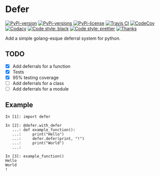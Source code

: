 <!-- @prettier -->

# Defer

[![PyPi-version](https://img.shields.io/pypi/v/py-defer.svg?style=flat-square)](https://pypi.org/project/py-defer/)
[![PyPi-versions](https://img.shields.io/pypi/pyversions/py-defer.svg?style=flat-square)](https://pypi.org/project/py-defer/)
[![PyPi-license](https://img.shields.io/pypi/l/py-defer.svg?style=flat-square)](https://pypi.org/project/py-defer/)
[![Travis CI](https://img.shields.io/travis/naphta/py-defer.svg?style=flat-square)](https://travis-ci.org/naphta/py-defer)
[![CodeCov](https://img.shields.io/codecov/c/github/naphta/py-defer.svg?style=flat-square)](https://codecov.io/github/naphta/py-defer)
[![Codacy](https://img.shields.io/codacy/grade/3a5de3a9d2544c60be2e45d4548a97cb.svg?style=flat-square)](https://www.codacy.com/app/jake_5/py-defer?utm_source=github.com&utm_medium=referral&utm_content=naphta/py-defer&utm_campaign=Badge_Grade)
[![Code style: black](https://img.shields.io/badge/code%20style-black-000000.svg?style=flat-square)](https://github.com/ambv/black)
[![Code style: prettier](https://img.shields.io/badge/code_style-prettier-ff69b4.svg?style=flat-square)](https://github.com/ambv/black)
[![Thanks](https://img.shields.io/badge/say%20thanks-!-1EAEDB.svg?style=flat-square)](https://saythanks.io/to/naphta)

Add a simple golang-esque deferral system for python.

## TODO

- [x] Add deferrals for a function
- [x] Tests
- [x] 95% testing coverage
- [ ] Add deferrals for a class
- [ ] Add deferrals for a module

## Example

```text
In [1]: import defer

In [2]: @defer.with_defer
   ...: def example_function():
   ...:     print("Hello")
   ...:     defer.defer(print, "!")
   ...:     print("World")
   ...:

In [3]: example_function()
Hello
World
!
```
